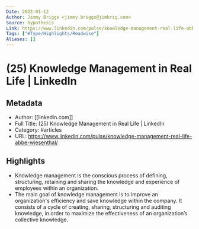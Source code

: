 ```yaml
---
Date: 2022-01-12
Author: Jimmy Briggs <jimmy.briggs@jimbrig.com>
Source: hypothesis
Link: https://www.linkedin.com/pulse/knowledge-management-real-life-abbe-wiesenthal/
Tags: ["#Type/Highlights/Readwise"]
Aliases: []
---
```

# (25) Knowledge Management in Real Life | LinkedIn

## Metadata
- Author: [[linkedin.com]]
- Full Title: (25) Knowledge Management in Real Life | LinkedIn
- Category: #articles
- URL: https://www.linkedin.com/pulse/knowledge-management-real-life-abbe-wiesenthal/

## Highlights
- Knowledge management is the conscious process of defining, structuring, retaining and sharing the knowledge and experience of employees within an organization.
- The main goal of knowledge management is to improve an organization's efficiency and save knowledge within the company. It consists of a cycle of creating, sharing, structuring and auditing knowledge, in order to maximize the effectiveness of an organization’s collective knowledge.
